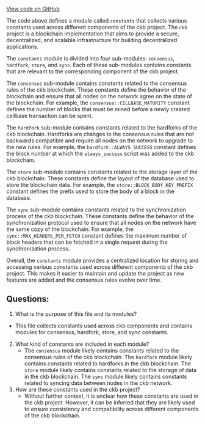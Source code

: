 [View code on GitHub](https://github.com/nervosnetwork/ckb/util/constant/src/lib.rs)

The code above defines a module called `constants` that collects various constants used across different components of the ckb project. The `ckb` project is a blockchain implementation that aims to provide a secure, decentralized, and scalable infrastructure for building decentralized applications.

The `constants` module is divided into four sub-modules: `consensus`, `hardfork`, `store`, and `sync`. Each of these sub-modules contains constants that are relevant to the corresponding component of the ckb project.

The `consensus` sub-module contains constants related to the consensus rules of the ckb blockchain. These constants define the behavior of the blockchain and ensure that all nodes on the network agree on the state of the blockchain. For example, the `consensus::CELLBASE_MATURITY` constant defines the number of blocks that must be mined before a newly created cellbase transaction can be spent.

The `hardfork` sub-module contains constants related to the hardforks of the ckb blockchain. Hardforks are changes to the consensus rules that are not backwards compatible and require all nodes on the network to upgrade to the new rules. For example, the `hardfork::ALWAYS_SUCCESS` constant defines the block number at which the `always_success` script was added to the ckb blockchain.

The `store` sub-module contains constants related to the storage layer of the ckb blockchain. These constants define the layout of the database used to store the blockchain data. For example, the `store::BLOCK_BODY_KEY_PREFIX` constant defines the prefix used to store the body of a block in the database.

The `sync` sub-module contains constants related to the synchronization process of the ckb blockchain. These constants define the behavior of the synchronization protocol used to ensure that all nodes on the network have the same copy of the blockchain. For example, the `sync::MAX_HEADERS_PER_FETCH` constant defines the maximum number of block headers that can be fetched in a single request during the synchronization process.

Overall, the `constants` module provides a centralized location for storing and accessing various constants used across different components of the ckb project. This makes it easier to maintain and update the project as new features are added and the consensus rules evolve over time.
## Questions: 
 1. What is the purpose of this file and its modules?
   - This file collects constants used across ckb components and contains modules for consensus, hardfork, store, and sync constants.
2. What kind of constants are included in each module?
   - The `consensus` module likely contains constants related to the consensus rules of the ckb blockchain. The `hardfork` module likely contains constants related to hardforks in the ckb blockchain. The `store` module likely contains constants related to the storage of data in the ckb blockchain. The `sync` module likely contains constants related to syncing data between nodes in the ckb network.
3. How are these constants used in the ckb project?
   - Without further context, it is unclear how these constants are used in the ckb project. However, it can be inferred that they are likely used to ensure consistency and compatibility across different components of the ckb blockchain.